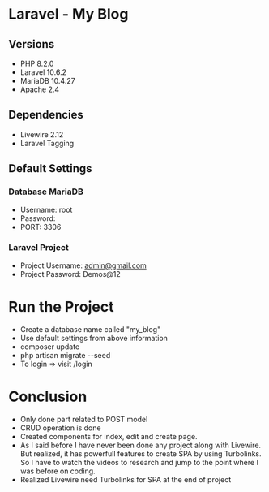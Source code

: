 # Laravel - My Blog

## Versions
- PHP 8.2.0
- Laravel 10.6.2
- MariaDB 10.4.27
- Apache 2.4

## Dependencies
- Livewire 2.12
- Laravel Tagging

## Default Settings

### Database MariaDB
- Username: root
- Password:
- PORT: 3306

### Laravel Project
- Project Username: admin@gmail.com
- Project Password: Demos@12

# Run the Project
- Create a database name called "my_blog"
- Use default settings from above information
- composer update
- php artisan migrate --seed
- To login => visit /login


# Conclusion
- Only done part related to POST model 
- CRUD operation is done
- Created components for index, edit and create page.
- As I said before I have never been done any project along with Livewire. But realized, it has powerfull features to create SPA by using Turbolinks. So I have to watch the videos to research and jump to the point where I was before on coding. 
- Realized Livewire need Turbolinks for SPA at the end of project
